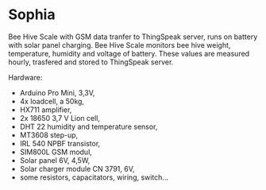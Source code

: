 # Sophia
Bee Hive Scale with GSM data tranfer to ThingSpeak server, runs on battery with solar panel charging. Bee Hive Scale monitors bee hive weight, temperature, humidity and voltage of battery. These values are measured hourly, trasfered and stored to ThingSpeak server. 

Hardware:

- Arduino Pro Mini, 3,3V,
- 4x loadcell, a 50kg,
- HX711 amplifier,
- 2x 18650 3,7 V Lion cell,
- DHT 22 humidity and temperature sensor,
- MT3608 step-up,
- IRL 540 NPBF transistor,
- SIM800L GSM modul,
- Solar panel 6V, 4,5W,
- Solar charger module CN 3791, 6V, 
- some resistors, capacitators, wiring, switch...
